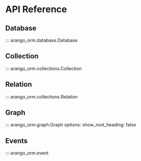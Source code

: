 # API Reference


## Database
::: arango_orm.database.Database

## Collection
::: arango_orm.collections.Collection

## Relation

::: arango_orm.collections.Relation

## Graph

::: arango_orm.graph.Graph
    options:
      show_root_heading: false

## Events

::: arango_orm.event
